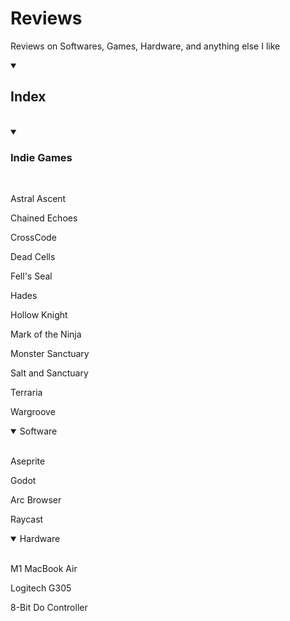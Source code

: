 # Reviews
Reviews on Softwares, Games, Hardware, and anything else I like

<details open>
<summary><h2>Index</h2></summary>
<br>

<details open>
<summary><h3>Indie Games</h3></summary>
<br>

Astral Ascent

Chained Echoes

CrossCode

Dead Cells

Fell's Seal

Hades

Hollow Knight

Mark of the Ninja

Monster Sanctuary

Salt and Sanctuary

Terraria

Wargroove

</details>

<details open>
<summary>Software</summary>
<br>

Aseprite

Godot

Arc Browser

Raycast


</details>

<details open>
<summary>Hardware</summary>
<br>

M1 MacBook Air

Logitech G305

8-Bit Do Controller


</details>



</details>
